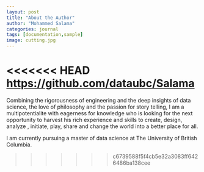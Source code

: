 ```yaml
---
layout: post
title: "About the Author"
author: "Mohammed Salama"
categories: journal
tags: [documentation,sample]
image: cutting.jpg
---
```


<<<<<<< HEAD
https://github.com/dataubc/Salama
=======
Combining the rigorousness of engineering and the deep insights of data science, the love of philosophy and the passion for story telling, I am a multipotentialite with eagerness for knowledge who is looking for the next opportunity to harvest his rich experience and skills to create, design, analyze , initiate, play, share and change the world into a better place for all.

I am currently pursuing a master of data science at The University of British Columbia.

>>>>>>> c6739588f5f4cb5e32a3083ff6426486ba138cee
